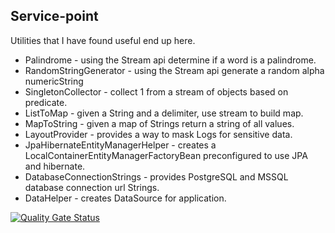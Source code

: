 ## Service-point
Utilities that I have found useful end up here.

* Palindrome - using the Stream api determine if a word is a palindrome.
* RandomStringGenerator - using the Stream api generate a random alpha numericString
* SingletonCollector - collect 1 from a stream of objects based on predicate.
* ListToMap - given a String and a delimiter, use stream to build map.
* MapToString - given a map of Strings return a string of all values.
* LayoutProvider - provides a way to mask Logs for sensitive data.
* JpaHibernateEntityManagerHelper - creates a LocalContainerEntityManagerFactoryBean 
preconfigured to use JPA and hibernate.
* DatabaseConnectionStrings - provides PostgreSQL and MSSQL database connection url
Strings.
* DataHelper - creates DataSource for application.

[![Quality Gate Status](https://sonarcloud.io/api/project_badges/measure?project=meegs2369_service-point&metric=alert_status)](https://sonarcloud.io/dashboard?id=meegs2369_service-point)